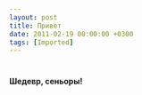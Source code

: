 ```yaml
---
layout: post
title: Привет
date: 2011-02-19 00:00:00 +0300
tags: [Imported]
---
```

# 

**Шедевр, сеньоры!**